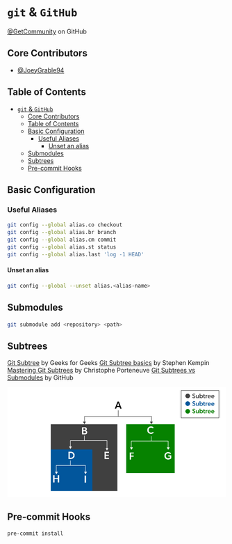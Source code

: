 # `git` & `GitHub`

[@GetCommunity](https://github.com/GetCommunity) on GitHub

## Core Contributors

- [@JoeyGrable94](https://github.com/JoeyGrable94)

## Table of Contents

- [`git` \& `GitHub`](#git--github)
  - [Core Contributors](#core-contributors)
  - [Table of Contents](#table-of-contents)
  - [Basic Configuration](#basic-configuration)
    - [Useful Aliases](#useful-aliases)
      - [Unset an alias](#unset-an-alias)
  - [Submodules](#submodules)
  - [Subtrees](#subtrees)
  - [Pre-commit Hooks](#pre-commit-hooks)

## Basic Configuration

### Useful Aliases

```bash
git config --global alias.co checkout
git config --global alias.br branch
git config --global alias.cm commit
git config --global alias.st status
git config --global alias.last 'log -1 HEAD'
```

#### Unset an alias

```bash
git config --global --unset alias.<alias-name>
```

## Submodules

```bash
git submodule add <repository> <path>
```

## Subtrees

[Git Subtree](https://www.geeksforgeeks.org/git-subtree/) by Geeks for Geeks
[Git Subtree basics](https://gist.github.com/SKempin/b7857a6ff6bddb05717cc17a44091202) by Stephen Kempin
[Mastering Git Subtrees](https://medium.com/@porteneuve/mastering-git-subtrees-943d29a798ec) by Christophe Porteneuve
[Git Subtrees vs Submodules](https://training.github.com/downloads/submodule-vs-subtree-cheat-sheet/) by GitHub

![git subtrees](./ref/gitSubTrees.png)

## Pre-commit Hooks

```bash
pre-commit install
```
